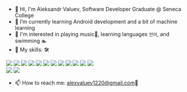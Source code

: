 <!--..
- ⚡ Fun fact: ...
-->
- 👋 Hi, I'm Aleksandr Valuev, Software Developer Graduate @ Seneca College
- 🌱 I’m currently learning Android development and a bit of machine learning
- :eyes: I'm interested in playing music:musical_keyboard:, learning languages ```언어```, and swimming :swimmer:
- :muscle: My skills: :hammer_and_wrench:
<p align="left">
  
  <img src="https://img.shields.io/badge/C-A8B9CC?style=flat-square&logo=C&logoColor=white"/></a>
  <img src="https://img.shields.io/badge/C++-6495ED?style=flat-square&logo=C%2B%2B&logoColor=white"/></a> 
  <img src="https://img.shields.io/badge/Javascript-FAD02C?style=flat-square&logo=javascript&logoColor=white"/></a>
  <img src="https://img.shields.io/badge/HTML5-E34F26?style=flat-square&logo=HTML5&logoColor=white"/></a>
  <img src="https://img.shields.io/badge/css-0096FF?style=flat-square&logo=css3&logoColor=white"/></a>
  <img src="https://img.shields.io/badge/Node.js-339933?style=flat-square&logo=Node.js&logoColor=white"/></a>
  <img src="https://img.shields.io/badge/React-61DAFB?style=flat-square&logo=React&logoColor=white"/></a>
  <img src="https://img.shields.io/badge/Redux-ae51f0?style=flat-square&logo=Redux&logoColor=white"/></a>
  <img src="https://img.shields.io/badge/Bootstrap-8510d8?style=flat-square&logo=Bootstrap&logoColor=white"/></a>
  <img src="https://img.shields.io/badge/Tailwind-ADD8E6?style=flat-square&logo=Tailwind&logoColor=white"/></a>
  <img src="https://img.shields.io/badge/Python-4682B4?style=flat-square&logo=Python&logoColor=white"/></a>
  <img src="https://img.shields.io/badge/Django-024b30?style=flat-square&logo=Django&logoColor=white"/></a>
  <br>
  <img src="https://img.shields.io/badge/MongoDB-47A248?style=flat-square&logo=MongoDB&logoColor=white"/></a>
  <img src="https://img.shields.io/badge/Oracle-F80000?style=flat-square&logo=Oracle&logoColor=white"/></a>
</p>

- 📫 How to reach me: alexvaluev1220@gmail.com:envelope_with_arrow:
